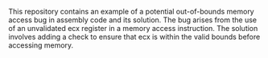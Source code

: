 This repository contains an example of a potential out-of-bounds memory access bug in assembly code and its solution. The bug arises from the use of an unvalidated ecx register in a memory access instruction. The solution involves adding a check to ensure that ecx is within the valid bounds before accessing memory.